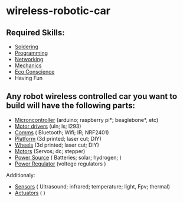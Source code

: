 # wireless-robotic-car

## Required Skills:

- [Soldering](soldering.md)
- [Programming](programming.md)
- [Networking](networking.md)
- [Mechanics](mechanics.md)
- [Eco Conscience](eco.md)
- Having Fun

## Any robot wireless controlled car you want to build will have the following parts:

- [Microncontroller](microcontroller.md)  (arduino; raspberry pi*; beaglebone*, etc)
- [Motor drivers](motordrivers.md) (uln; ls; l293)
- [Comms](comms.md) ( Bluetooth; Wifi; IR; NRF2401) 
- [Platform](platform.md) (3d printed; laser cut; DIY)
- [Wheels](wheels.md) (3d printed; laser cut; DIY)
- [Motors](motors.md) (Servos; dc; stepper)
- [Power Source](power.md) ( Batteries; solar; hydrogen; ) 
- [Power Regulator](powercircuits.md) (voltege regulators )

Additionaly:
- [Sensors](sensors.md) ( Ultrasound; infrared; temperature; light, Fpv; thermal) 
- [Actuators](actuators.md) ( )

